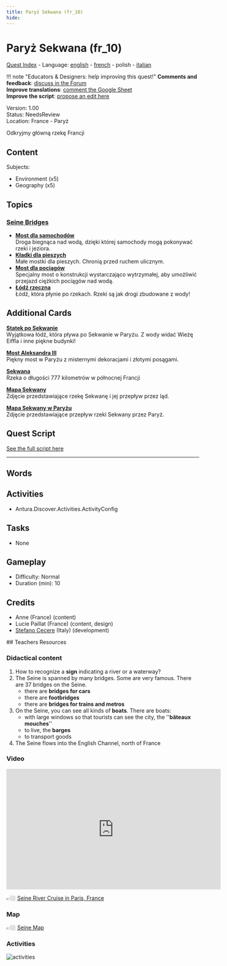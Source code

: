 ```yaml
---
title: Paryż Sekwana (fr_10)
hide:
---
```


# Paryż Sekwana (fr_10)
[Quest Index](./index.pl.md) - Language: [english](./fr_10.md) - [french](./fr_10.fr.md) - polish - [italian](./fr_10.it.md)

!!! note "Educators & Designers: help improving this quest!"
    **Comments and feedback**: [discuss in the Forum](https://vgwb.discourse.group/t/fr-10-paris-seine/29/1)  
    **Improve translations**: [comment the Google Sheet](https://docs.google.com/spreadsheets/d/1FPFOy8CHor5ArSg57xMuPAG7WM27-ecDOiU-OmtHgjw/edit?gid=754141150#gid=754141150)  
    **Improve the script**: [propose an edit here](https://github.com/vgwb/Antura/blob/main/Assets/_discover/_quests/FR_10%20Paris%20Seine/FR_10%20Paris%20Seine%20-%20Yarn%20Script.yarn)  

Version: 1.00  
Status: NeedsReview  
Location: France - Paryż

Odkryjmy główną rzekę Francji

## Content
Subjects: 

  - Environment (x5)
  - Geography (x5)

## Topics
### [Seine Bridges](../topics/index.md#seine_bridges)

  - **[Most dla samochodów](../cards/index.md#place_bridge_cars)**  
    Droga biegnąca nad wodą, dzięki której samochody mogą pokonywać rzeki i jeziora.  
  - **[Kładki dla pieszych](../cards/index.md#place_bridge_people)**  
    Małe mostki dla pieszych. Chronią przed ruchem ulicznym.  
  - **[Most dla pociągów](../cards/index.md#place_bridge_trains)**  
    Specjalny most o konstrukcji wystarczająco wytrzymałej, aby umożliwić przejazd ciężkich pociągów nad wodą.  
  - **[Łódź rzeczna](../cards/index.md#boat_river)**  
    Łódź, która płynie po rzekach. Rzeki są jak drogi zbudowane z wody!  

## Additional Cards
**[Statek po Sekwanie](../cards/index.md#boat_eiffel_tower)**  
Wyjątkowa łódź, która pływa po Sekwanie w Paryżu. Z wody widać Wieżę Eiffla i inne piękne budynki!  

**[Most Aleksandra III](../cards/index.md#pont_alexandre_iii)**  
Piękny most w Paryżu z misternymi dekoracjami i złotymi posągami.  

**[Sekwana](../cards/index.md#seine)**  
Rzeka o długości 777 kilometrów w północnej Francji  

**[Mapa Sekwany](../cards/index.md#seine_map)**  
Zdjęcie przedstawiające rzekę Sekwanę i jej przepływ przez ląd.  

**[Mapa Sekwany w Paryżu](../cards/index.md#seine_map_in_paris)**  
Zdjęcie przedstawiające przepływ rzeki Sekwany przez Paryż.  

## Quest Script

[See the full script here](./fr_10-script.pl.md)

---

## Words
## Activities
- Antura.Discover.Activities.ActivityConfig

## Tasks
- None
## Gameplay
- Difficulty: Normal
- Duration (min): 10
## Credits
- Anne (France) (content)
- Lucie Paillat (France) (content, design)
- [Stefano Cecere](https://stefanocecere.com) (Italy) (development)

## Teachers Resources
### Didactical content

1. How to recognize a **sign** indicating a river or a waterway?
2. The Seine is spanned by many bridges. Some are very famous. There are 37 bridges on the Seine.
   - there are **bridges for cars**  
   - there are **footbridges**  
   - there are **bridges for trains and metros**
3. On the Seine, you can see all kinds of **boats**. There are boats:
   - with large windows so that tourists can see the city, the ''**bâteaux  mouches**''  
   - to live, the **barges**  
   - to transport goods  
4. The Seine flows into the English Channel, north of France

### Video

<iframe width="560" height="315" src="https://www.youtube.com/embed/RGOFuzdol9Q?si=rGWg53DhcCsMiMdi" title="YouTube video player" frameborder="0" allow="accelerometer; autoplay; clipboard-write; encrypted-media; gyroscope; picture-in-picture; web-share" referrerpolicy="strict-origin-when-cross-origin" allowfullscreen></iframe>

👉🏼 [Seine River Cruise in Paris, France ](https://www.youtube.com/watch?v=RGOFuzdol9Q)

### Map

👉🏼 [Seine Map](https://en.wikipedia.org/wiki/Seine#/map/0)

### Activities

![activities](https://tulamama.com/wp-content/uploads/2020/03/Park-Maze.jpg)

